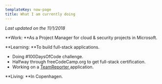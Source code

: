 ```yaml
---
templateKey: now-page
title: What I am currently doing
---
```

_Last updated on the 11/1/2018_



**Work: **As a Project Manager for cloud & security projects in Microsoft.

**Learning: **To build full-stack applications. 

* Doing #100DaysOfCode challenge.
* Halfway through freeCodeCamp.org to get full-stack certification.
* Working on a [TeamReporter ](https://teamreportingapp.firebaseapp.com)application.

**Living: **In Copenhagen.
